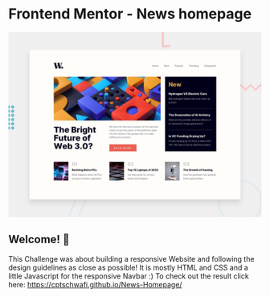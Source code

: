 # Frontend Mentor - News homepage

![Design preview for the News homepage coding challenge](./design/desktop-preview.jpg)

## Welcome! 👋

This Challenge was about building a responsive Website and following the design guidelines as close as possible!
It is mostly HTML and CSS and a little Javascript for the responsive Navbar :)
To check out the result click here: https://cptschwafi.github.io/News-Homepage/
